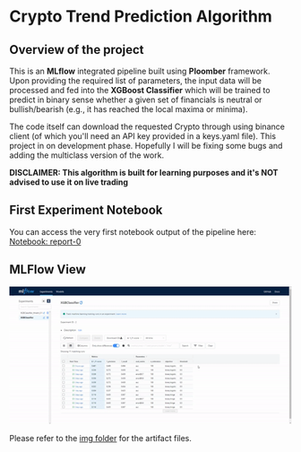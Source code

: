 # Crypto Trend Prediction Algorithm

## Overview of the project
This is an __MLflow__ integrated pipeline built using __Ploomber__ framework. Upon providing the required list of parameters, the input data will be processed and fed into the __XGBoost Classifier__ which will be trained to predict in binary sense whether a given set of financials is neutral or bullish/bearish (e.g., it has reached the local maxima or minima). 

The code itself can download the requested Crypto through using binance client (of which you'll need an API key provided in a keys.yaml file). This project in on development phase. Hopefully I will be fixing some bugs and adding the multiclass version of the work.


__**DISCLAIMER: This algorithm is built for learning purposes and it's NOT advised to use it on live trading**__


## First Experiment Notebook
You can access the very first notebook output of the pipeline here: [Notebook: report-0](products/notebooks/report-0.ipynb)


## MLFlow View
![Alt Text](img/mlflow.gif)

Please refer to the [img folder](img/artifacts/) for the artifact files.